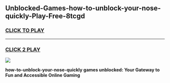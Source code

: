 
## Unblocked-Games-how-to-unblock-your-nose-quickly-Play-Free-8tcgd
<h3>
<a href="https://premium76.site?title=how-to-unblock-your-nose-quickly&ref=20M">CLICK TO PLAY</a></h3>
<hr>

<h3>
<a href="https://premium76.site?title=how-to-unblock-your-nose-quickly&ref=20M">CLICK 2 PLAY</a>
  
</h3>

<a href="https://premium76.site?title=how-to-unblock-your-nose-quickly&ref=19M"><img src="https://clearcache.store/games.png"></a>


**how-to-unblock-your-nose-quickly games unblocked: Your Gateway to Fun and Accessible Online Gaming**
